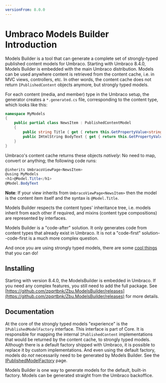 ```yaml
---
versionFrom: 8.0.0
---
```


# Umbraco Models Builder Introduction

Models Builder is a tool that can generate a complete set of strongly-typed published content models for Umbraco. Starting with Umbraco 8.4.0, Models Builder is embedded with the main Umbraco distribution. Models can be used anywhere content is retrieved from the content cache, i.e. in MVC views, controllers, etc. In other words, the content cache does not return `IPublishedContent` objects anymore, but strongly typed models.

For each content (media, and member) type in the Umbraco setup, the generator creates a `*.generated.cs` file, corresponding to the content type, which looks like this:

```csharp
namespace MyModels
{
    public partial class NewsItem : PublishedContentModel
    {
        public string Title { get { return this.GetPropertyValue<string>("title"); } }
        public IHtmlString BodyText { get { return this.GetPropertyValue<IHtmlString>("bodyText"); } }
    }
}
```

Umbraco's content cache returns these objects _natively_: No need to map, convert or anything; the following code runs:

```csharp
@inherits UmbracoViewPage<NewsItem>
@using MyModels
<h1>@Model.Title</h1>
@Model.BodyText
```

**Note**: If your view inherits from `UmbracoViewPage<NewsItem>` then the model is the content item itself and the syntax is `@Model.Title`.

Models Builder respects the content types' inheritance tree, i.e. models inherit from each other if required, and mixins (content type compositions) are represented by interfaces.

Models Builder is a "code-after" solution. It only generates code from content types that already exist in Umbraco. It is not a "code-first" solution--code-first is a much more complex question.

And once you are using strongly typed models, there are some [cool things](CoolThingsWithModels.md) that you can do!

## Installing

Starting with version 8.4.0, the ModelsBuilder is embedded in Umbraco. If you need any complex features, you still need to add the full package.
See [https://github.com/zpqrtbnk/Zbu.ModelsBuilder/releases](https://github.com/zpqrtbnk/Zbu.ModelsBuilder/releases) for more details.

## Documentation

At the core of the strongly typed models "experience" is the `IPublishedModelFactory` interface. This interface is part of Core. It is responsible for mapping the internal `IPublishedContent` implementations that would be returned by the content cache, to strongly typed models. Although there is a default factory shipped with Umbraco, it is possible to replace it by custom implementations. And even using the default factory, models do _not_ necessarily need to be generated by Models Builder. See the [IPublishedModelFactory](IPublishedModelFactory.md) page.

Models Builder is one way to generate models for the default, built-in factory. Models can be generated straight from the Umbraco backoffice.
